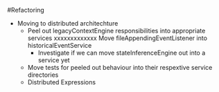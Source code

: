 #Refactoring

* Moving to distributed architechture
    * Peel out legacyContextEngine responsibilities into appropriate services
	   xxxxxxxxxxxxx Move fileAppendingEventListener into historicalEventService
	   * Investigate if we can move stateInferenceEngine out into a service yet
    * Move tests for peeled out behaviour into their respextive service directories
    * Distributed Expressions
